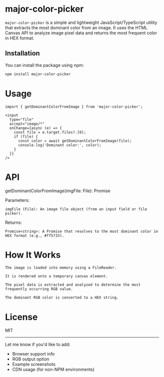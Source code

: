 # major-color-picker

`major-color-picker` is a simple and lightweight JavaScript/TypeScript utility that extracts the most dominant color from an image. It uses the HTML Canvas API to analyze image pixel data and returns the most frequent color in HEX format.

## Installation

You can install the package using npm:

```bash
npm install major-color-picker
```

# Usage

```react
import { getDominantColorFromImage } from 'major-color-picker';

<input
  type="file"
  accept="image/*"
  onChange={async (e) => {
    const file = e.target.files?.[0];
    if (file) {
      const color = await getDominantColorFromImage(file);
      console.log('Dominant color:', color);
    }
  }}
/>
```

# API
getDominantColorFromImage(imgFile: File): Promise<string>

Parameters:

    imgFile (File): An image file object (from an input field or file picker).

Returns:

    Promise<string>: A Promise that resolves to the most dominant color in HEX format (e.g., #ff5733).

# How It Works

    The image is loaded into memory using a FileReader.

    It is rendered onto a temporary canvas element.

    The pixel data is extracted and analyzed to determine the most frequently occurring RGB value.

    The dominant RGB color is converted to a HEX string.

# License

MIT


---

Let me know if you'd like to add:
- Browser support info
- RGB output option
- Example screenshots
- CDN usage (for non-NPM environments)
